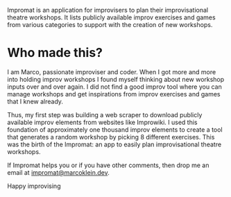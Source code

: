 Impromat is an application for improvisers to plan their
improvisational theatre workshops. It lists publicly available improv
exercises and games from various categories to support with the
creation of new workshops.

# Who made this?

I am Marco, passionate improviser and coder. When I got more and more into
holding improv workshops I found myself thinking about new workshop
inputs over and over again. I did not find a good improv tool where
you can manage workshops and get inspirations from improv exercises
and games that I knew already.

Thus, my first step was building a web scraper to download publicly
available improv elements from websites like Improwiki. I used this foundation of approximately one thousand improv elements to create a tool that generates a random workshop by picking 8 different exercises. This was the birth of the Impromat: an app to easily plan improvisational theatre workshops.

If Impromat helps you or if you have other comments, then drop me an email at [impromat@marcoklein.dev](mailto:impromat@marcoklein.dev).

Happy improvising
